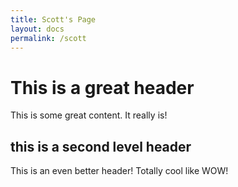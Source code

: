 ```yaml
---
title: Scott's Page
layout: docs
permalink: /scott
---
```

# This is a great header

This is some great content.
It really is!

## this is a second level header

This is an even better header!
Totally cool like WOW!
